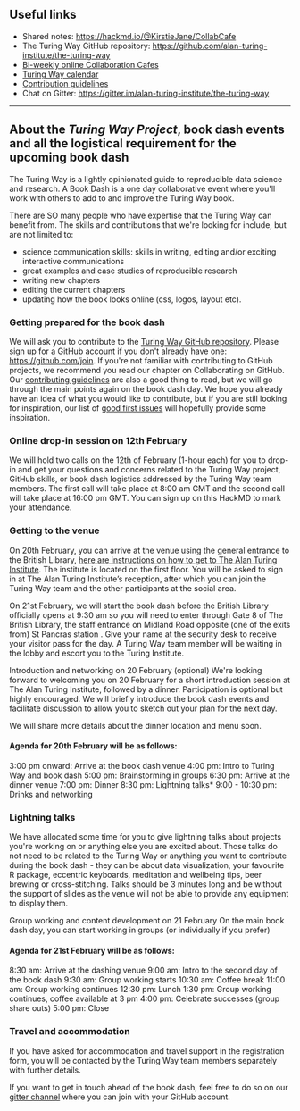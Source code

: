 ## Useful links

- Shared notes: https://hackmd.io/@KirstieJane/CollabCafe
- The Turing Way GitHub repository: https://github.com/alan-turing-institute/the-turing-way
- [Bi-weekly online Collaboration Cafes](https://github.com/alan-turing-institute/the-turing-way/blob/main/project_management/online-collaboration-cafe.md)
- [Turing Way calendar](https://calendar.google.com/calendar?cid=dGhldHVyaW5nd2F5QGdtYWlsLmNvbQ)
- [Contribution guidelines](https://github.com/alan-turing-institute/the-turing-way/blob/main/CONTRIBUTING.md)
- Chat on Gitter: https://gitter.im/alan-turing-institute/the-turing-way

---

## About the _Turing Way Project_, book dash events and all the logistical requirement for the upcoming book dash

The Turing Way is a lightly opinionated guide to reproducible data science and research. A Book Dash is a one day collaborative event where you'll work with others to add to and improve the Turing Way book.

There are SO many people who have expertise that the Turing Way can benefit from. The skills and contributions that we're looking for include, but are not limited to:

- science communication skills: skills in writing, editing and/or exciting interactive communications
- great examples and case studies of reproducible research
- writing new chapters
- editing the current chapters
- updating how the book looks online (css, logos, layout etc).

### Getting prepared for the book dash
We will ask you to contribute to the [Turing Way GitHub repository](https://github.com/alan-turing-institute/the-turing-way). Please sign up for a GitHub account if you don't already have one: https://github.com/join. If you're not familiar with contributing to GitHub projects, we recommend you read our chapter on Collaborating on GitHub. Our [contributing guidelines](https://github.com/alan-turing-institute/the-turing-way/blob/main/CONTRIBUTING.md) are also a good thing to read, but we will go through the main points again on the book dash day. We hope you already have an idea of what you would like to contribute, but if you are still looking for inspiration, our list of [good first issues](https://github.com/alan-turing-institute/the-turing-way/issues?q=is%3Aissue+is%3Aopen+label%3A%22good+first+issue%22) will hopefully provide some inspiration.

### Online drop-in session on 12th February
We will hold two calls on the 12th of February (1-hour each) for you to drop-in and get your questions and concerns related to the Turing Way project, GitHub skills, or book dash logistics addressed by the Turing Way team members. The first call will take place at 8:00 am GMT and the second call will take place at 16:00 pm GMT. You can sign up on this HackMD to mark your attendance.

### Getting to the venue
On 20th February, you can arrive at the venue using the general entrance to the British Library, [here are instructions on how to get to The Alan Turing Institute](https://whitakerlab.github.io/visit). The institute is located on the first floor. You will be asked to sign in at The Alan Turing Institute’s reception, after which you can join the Turing Way team and the other participants at the social area.

On 21st February, we will start the book dash before the British Library officially opens at 9:30 am so you will need to enter through Gate 8 of The British Library, the staff entrance on Midland Road opposite (one of the exits from) St Pancras station . Give your name at the security desk to receive your visitor pass for the day. A Turing Way team member will be waiting in the lobby and escort you to the Turing Institute.

Introduction and networking on 20 February (optional)
We're looking forward to welcoming you on 20 February for a short introduction session at The Alan Turing Institute, followed by a dinner. Participation is optional but highly encouraged. We will briefly introduce the book dash events and facilitate discussion to allow you to sketch out your plan for the next day.

We will share more details about the dinner location and menu soon.

#### Agenda for 20th February will be as follows:
3:00 pm onward:  Arrive at the book dash venue
4:00 pm:  Intro to Turing Way and book dash
5:00 pm:  Brainstorming in groups
6:30 pm:  Arrive at the dinner venue
7:00 pm:  Dinner
8:30 pm:  Lightning talks*
9:00 - 10:30 pm:  Drinks and networking

### Lightning talks
We have allocated some time for you to give lightning talks about projects you're working on or anything else you are excited about. Those talks do not need to be related to the Turing Way or anything you want to contribute during the book dash - they can be about data visualization, your favourite R package, eccentric keyboards, meditation and wellbeing tips, beer brewing or cross-stitching. Talks should be 3 minutes long and be without the support of slides as the venue will not be able to provide any equipment to display them.

Group working and content development on 21 February
On the main book dash day, you can start working in groups (or individually if you prefer)

#### Agenda for 21st February will be as follows:
8:30 am:  Arrive at the dashing venue
9:00 am:  Intro to the second day of the book dash
9:30 am:  Group working starts
10:30 am:  Coffee break
11:00 am:  Group working continues
12:30 pm:  Lunch
1:30 pm:  Group working continues, coffee available at 3 pm
4:00 pm:  Celebrate successes (group share outs)
5:00 pm:  Close

### Travel and accommodation
If you have asked for accommodation and travel support in the registration form, you will be contacted by the Turing Way team members separately with further details.

If you want to get in touch ahead of the book dash, feel free to do so on our [gitter channel](https://gitter.im/alan-turing-institute/the-turing-way) where you can join with your GitHub account.

